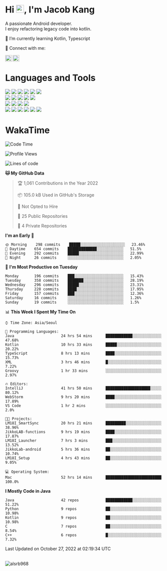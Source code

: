 # Hi <img src="https://media.giphy.com/media/hvRJCLFzcasrR4ia7z/giphy.gif" width="25px">, I'm Jacob Kang
A passionate Android developer.
</br>
I enjoy refactoring legacy code into kotlin.

🌱 I’m currently learning Kotlin, Typescript

🤝 Connect with me:

<a href="https://www.linkedin.com/in/minkyu-kang-b7477b1b2/"><img align="left" src="https://raw.githubusercontent.com/yushi1007/yushi1007/main/images/linkedin.svg" alt="Minkyu Kang | LinkedIn" width="21px"/></a>
<a href="https://www.instagram.com/_jacob_kang/"><img align="left" src="https://raw.githubusercontent.com/yushi1007/yushi1007/main/images/instagram.svg" alt="Jacob Kang | Instagram" width="21px"/></a>

</br>

# Languages and Tools

<div align="left">
<img src="https://img.shields.io/badge/java-007396?logo=java&logoColor=white"/>
<img src="https://img.shields.io/badge/kotlin-7F52FF?logo=kotlin&logoColor=white"/>
<img src="https://img.shields.io/badge/python-3776AB?logo=python&logoColor=white"/>
<img src="https://img.shields.io/badge/bash shell-4EAA25?logo=gnubash&logoColor=white"/>
<img src="https://img.shields.io/badge/c-A8B9CC?logo=c&logoColor=white"/>
<img src="https://img.shields.io/badge/c++-00599C?logo=c%2b%2b&logoColor=white"/>
</div>
<div align="left">
<img src="https://img.shields.io/badge/git-F05032?logo=git&logoColor=white"/>
<img src="https://img.shields.io/badge/github-181717?logo=github&logoColor=white"/>
<img src="https://img.shields.io/badge/mysql-4479A1?logo=mysql&logoColor=white"/>
<img src="https://img.shields.io/badge/sqlite-003B57?logo=sqlite&logoColor=white"/>
<img src="https://img.shields.io/badge/amazon AWS-232F3E?logo=amazonaws&logoColor=white"/>
</div>
<div align="left">
<img src="https://img.shields.io/badge/android-3DDC84?logo=android&logoColor=white"/>
<img src="https://img.shields.io/badge/linux-FCC624?logo=linux&logoColor=white"/>
<img src="https://img.shields.io/badge/flask-000000?logo=flask&logoColor=white"/>
<img src="https://img.shields.io/badge/arduino-00979D?logo=arduino&logoColor=white"/>
</div>
<div align="left">
<img src="https://img.shields.io/badge/slack-4A154B?logo=slack&logoColor=white"/>
<img src="https://img.shields.io/badge/notion-000000?logo=notion&logoColor=white"/>
<img src="https://img.shields.io/badge/jira-0052CC?logo=jira&logoColor=white"/>
<img src="https://img.shields.io/badge/postman-FF6C37?logo=postman&logoColor=white"/>
<img src="https://img.shields.io/badge/intellij-000000?logo=intellijidea&logoColor=white"/>
<img src="https://img.shields.io/badge/pycharm-000000?logo=pycharm&logoColor=white"/>
</div>

# WakaTime

<!--START_SECTION:waka-->
![Code Time](http://img.shields.io/badge/Code%20Time-1%2C457%20hrs%2011%20mins-blue)

![Profile Views](http://img.shields.io/badge/Profile%20Views-0-blue)

![Lines of code](https://img.shields.io/badge/From%20Hello%20World%20I%27ve%20Written-179%20Thousand%20lines%20of%20code-blue)

**🐱 My GitHub Data** 

> 🏆 1,061 Contributions in the Year 2022
 > 
> 📦 105.0 kB Used in GitHub's Storage 
 > 
> 🚫 Not Opted to Hire
 > 
> 📜 25 Public Repositories 
 > 
> 🔑 4 Private Repositories  
 > 
**I'm an Early 🐤** 

```text
🌞 Morning    298 commits    █████░░░░░░░░░░░░░░░░░░░░   23.46% 
🌆 Daytime    654 commits    █████████████░░░░░░░░░░░░   51.5% 
🌃 Evening    292 commits    █████░░░░░░░░░░░░░░░░░░░░   22.99% 
🌙 Night      26 commits     ░░░░░░░░░░░░░░░░░░░░░░░░░   2.05%

```
📅 **I'm Most Productive on Tuesday** 

```text
Monday       196 commits    ███░░░░░░░░░░░░░░░░░░░░░░   15.43% 
Tuesday      358 commits    ███████░░░░░░░░░░░░░░░░░░   28.19% 
Wednesday    296 commits    █████░░░░░░░░░░░░░░░░░░░░   23.31% 
Thursday     228 commits    ████░░░░░░░░░░░░░░░░░░░░░   17.95% 
Friday       157 commits    ███░░░░░░░░░░░░░░░░░░░░░░   12.36% 
Saturday     16 commits     ░░░░░░░░░░░░░░░░░░░░░░░░░   1.26% 
Sunday       19 commits     ░░░░░░░░░░░░░░░░░░░░░░░░░   1.5%

```


📊 **This Week I Spent My Time On** 

```text
⌚︎ Time Zone: Asia/Seoul

💬 Programming Languages: 
Java                     24 hrs 54 mins      ████████████░░░░░░░░░░░░░   47.68% 
Kotlin                   10 hrs 33 mins      █████░░░░░░░░░░░░░░░░░░░░   20.22% 
TypeScript               8 hrs 13 mins       ████░░░░░░░░░░░░░░░░░░░░░   15.73% 
XML                      3 hrs 46 mins       █░░░░░░░░░░░░░░░░░░░░░░░░   7.22% 
Groovy                   1 hr 33 mins        ░░░░░░░░░░░░░░░░░░░░░░░░░   2.97%

🔥 Editors: 
IntelliJ                 41 hrs 50 mins      ████████████████████░░░░░   80.12% 
WebStorm                 9 hrs 20 mins       ████░░░░░░░░░░░░░░░░░░░░░   17.89% 
VS Code                  1 hr 2 mins         ░░░░░░░░░░░░░░░░░░░░░░░░░   2.0%

🐱‍💻 Projects: 
LM18I_SmartSync          20 hrs 21 mins      █████████░░░░░░░░░░░░░░░░   38.96% 
JikkoLAB-functions       9 hrs 19 mins       ████░░░░░░░░░░░░░░░░░░░░░   17.87% 
LM18I_Launcher           7 hrs 3 mins        ███░░░░░░░░░░░░░░░░░░░░░░   13.52% 
JikkoLab-android         5 hrs 36 mins       ██░░░░░░░░░░░░░░░░░░░░░░░   10.74% 
LM18I_Setup              4 hrs 43 mins       ██░░░░░░░░░░░░░░░░░░░░░░░   9.05%

💻 Operating System: 
Mac                      52 hrs 14 mins      █████████████████████████   100.0%

```

**I Mostly Code in Java** 

```text
Java                     42 repos            ████████████░░░░░░░░░░░░░   51.22% 
Python                   9 repos             ██░░░░░░░░░░░░░░░░░░░░░░░   10.98% 
Kotlin                   9 repos             ██░░░░░░░░░░░░░░░░░░░░░░░   10.98% 
C                        7 repos             ██░░░░░░░░░░░░░░░░░░░░░░░   8.54% 
C++                      6 repos             █░░░░░░░░░░░░░░░░░░░░░░░░   7.32%

```



 Last Updated on October 27, 2022 at 02:19:34 UTC
<!--END_SECTION:waka-->

</br>

<div align="left">
<img align="left" src="https://github-readme-stats.vercel.app/api/top-langs?username=alsrb968&show_icons=true&locale=en&layout=compact&theme=dark" alt="alsrb968" />
</div>
